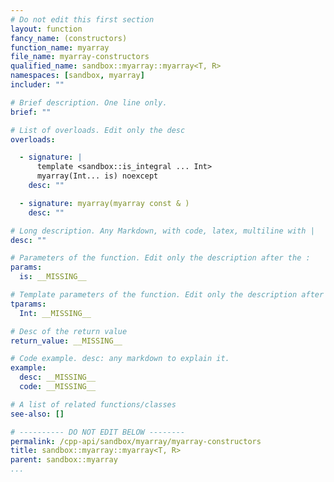 ```yaml
---
# Do not edit this first section
layout: function
fancy_name: (constructors)
function_name: myarray
file_name: myarray-constructors
qualified_name: sandbox::myarray::myarray<T, R>
namespaces: [sandbox, myarray]
includer: ""

# Brief description. One line only.
brief: ""

# List of overloads. Edit only the desc
overloads:

  - signature: |
      template <sandbox::is_integral ... Int>
      myarray(Int... is) noexcept
    desc: ""

  - signature: myarray(myarray const & )
    desc: ""

# Long description. Any Markdown, with code, latex, multiline with |
desc: ""

# Parameters of the function. Edit only the description after the :
params:
  is: __MISSING__

# Template parameters of the function. Edit only the description after the :
tparams:
  Int: __MISSING__

# Desc of the return value
return_value: __MISSING__

# Code example. desc: any markdown to explain it.
example:
  desc: __MISSING__
  code: __MISSING__

# A list of related functions/classes
see-also: []

# ---------- DO NOT EDIT BELOW --------
permalink: /cpp-api/sandbox/myarray/myarray-constructors
title: sandbox::myarray::myarray<T, R>
parent: sandbox::myarray
...
```


